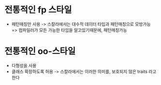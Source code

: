 # 전통적인 fp 스타일

- 패턴매칭만 사용
  -> 스칼라에서는 대수적 데이터 타입과 패턴매칭으로 모방가능
  => 컴파일러가 모든 가능한 타입을 알고있기때문에, 패턴매칭가능

# 전통적인 oo-스타일

- 다형성을 사용
- 클래스 확장하도록 허용
  -> 스칼라에서는 이러한 의미를, 보호되지 않은 traits 라고 한다
